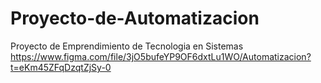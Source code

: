 # Proyecto-de-Automatizacion
Proyecto de Emprendimiento de Tecnologia en Sistemas
https://www.figma.com/file/3jO5bufeYP9OF6dxtLu1WO/Automatizacion?t=eKm45ZFqDzqtZjSy-0
